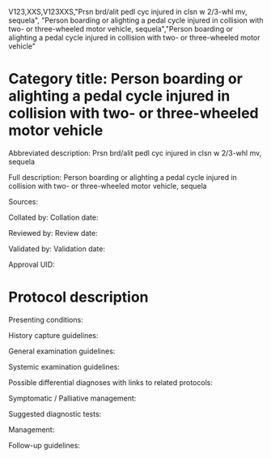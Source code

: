 V123,XXS,V123XXS,"Prsn brd/alit pedl cyc injured in clsn w 2/3-whl mv, sequela", "Person boarding or alighting a pedal cycle injured in collision with two- or three-wheeled motor vehicle, sequela","Person boarding or alighting a pedal cycle injured in collision with two- or three-wheeled motor vehicle"
# Category title: Person boarding or alighting a pedal cycle injured in collision with two- or three-wheeled motor vehicle

Abbreviated description: Prsn brd/alit pedl cyc injured in clsn w 2/3-whl mv, sequela

Full description: Person boarding or alighting a pedal cycle injured in collision with two- or three-wheeled motor vehicle, sequela

Sources:

Collated by:
Collation date:

Reviewed by:
Review date:

Validated by:
Validation date:

Approval UID:

# Protocol description

Presenting conditions:

History capture guidelines:

General examination guidelines:

Systemic examination guidelines:

Possible differential diagnoses with links to related protocols:

Symptomatic / Palliative management:

Suggested diagnostic tests:

Management:

Follow-up guidelines:
